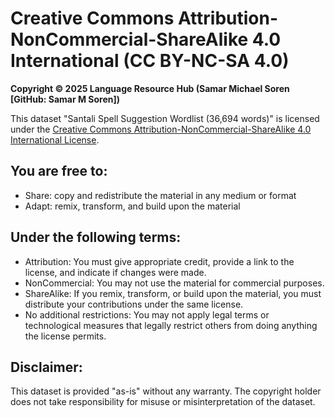 # Creative Commons Attribution-NonCommercial-ShareAlike 4.0 International (CC BY-NC-SA 4.0)

**Copyright © 2025 Language Resource Hub (Samar Michael Soren [GitHub: Samar M Soren])**

This dataset "Santali Spell Suggestion Wordlist (36,694 words)" is licensed under 
the [Creative Commons Attribution-NonCommercial-ShareAlike 4.0 International License](https://creativecommons.org/licenses/by-nc-sa/4.0/).

## You are free to:
- Share: copy and redistribute the material in any medium or format
- Adapt: remix, transform, and build upon the material

## Under the following terms:
- Attribution: You must give appropriate credit, provide a link to the license, and indicate if changes were made.
- NonCommercial: You may not use the material for commercial purposes.
- ShareAlike: If you remix, transform, or build upon the material, you must distribute your contributions under the same license.
- No additional restrictions: You may not apply legal terms or technological measures that legally restrict others from doing anything the license permits.

## Disclaimer:
This dataset is provided "as-is" without any warranty. The copyright holder does not take responsibility for misuse or misinterpretation of the dataset.

